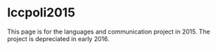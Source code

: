 # lccpoli2015
This page is for the languages and communication project in 2015. The project is depreciated in early 2016. 
